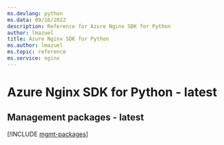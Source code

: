 ```yaml
---
ms.devlang: python
ms.data: 09/16/2022
description: Reference for Azure Nginx SDK for Python
author: lmazuel
title: Azure Nginx SDK for Python
ms.author: lmazuel
ms.topic: reference
ms.service: nginx
---
```

# Azure Nginx SDK for Python - latest

## Management packages - latest
[!INCLUDE [mgmt-packages](nginx-mgmt-index.md)]